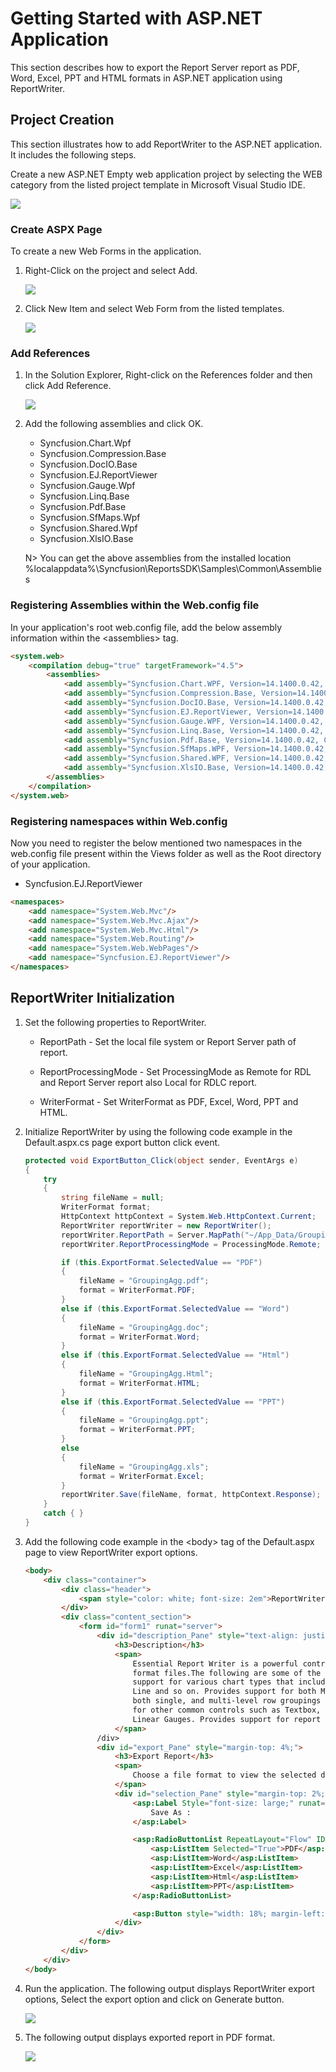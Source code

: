 # Getting Started with ASP.NET Application

This section describes how to export the Report Server report as PDF, Word, Excel, PPT and HTML formats in ASP.NET application using ReportWriter.

## Project Creation

This section illustrates how to add ReportWriter to the ASP.NET application. It includes the following steps.

Create a new ASP.NET Empty web application project by selecting the WEB category from the listed project template in Microsoft Visual Studio IDE.

![](ASP_Images/Getting-Started_img1.png) 
   
### Create ASPX Page

To create a new Web Forms in the application.

1. Right-Click on the project and select Add.
 
   ![](ASP_Images/Getting-Started_img2.png)

2. Click New Item and select Web Form from the listed templates.

   ![](ASP_Images/Getting-Started_img3.png)

### Add References   

1. In the Solution Explorer, Right-click on the References folder and then click Add Reference.

   ![](ASP_Images/Getting-Started_img4.png) 

2. Add the following assemblies and click OK.
 
   * Syncfusion.Chart.Wpf
   * Syncfusion.Compression.Base
   * Syncfusion.DocIO.Base   
   * Syncfusion.EJ.ReportViewer   
   * Syncfusion.Gauge.Wpf
   * Syncfusion.Linq.Base
   * Syncfusion.Pdf.Base
   * Syncfusion.SfMaps.Wpf
   * Syncfusion.Shared.Wpf
   * Syncfusion.XlsIO.Base  
 
   N> You can get the above assemblies from the installed location %localappdata%\Syncfusion\ReportsSDK\Samples\Common\Assemblies  
 
### Registering Assemblies within the Web.config file  

In your application's root web.config file, add the below assembly information within the &lt;assemblies&gt; tag.

~~~html
<system.web>
    <compilation debug="true" targetFramework="4.5">
        <assemblies>
            <add assembly="Syncfusion.Chart.WPF, Version=14.1400.0.42, Culture=neutral, PublicKeyToken=3d67ed1f87d44c89"/>
            <add assembly="Syncfusion.Compression.Base, Version=14.1400.0.42, Culture=neutral, PublicKeyToken=3d67ed1f87d44c89"/>
            <add assembly="Syncfusion.DocIO.Base, Version=14.1400.0.42, Culture=neutral, PublicKeyToken=3d67ed1f87d44c89"/>
            <add assembly="Syncfusion.EJ.ReportViewer, Version=14.1400.0.42, Culture=neutral, PublicKeyToken=3d67ed1f87d44c89"/>
            <add assembly="Syncfusion.Gauge.WPF, Version=14.1400.0.42, Culture=neutral, PublicKeyToken=3d67ed1f87d44c89"/>
            <add assembly="Syncfusion.Linq.Base, Version=14.1400.0.42, Culture=neutral, PublicKeyToken=3d67ed1f87d44c89"/>
            <add assembly="Syncfusion.Pdf.Base, Version=14.1400.0.42, Culture=neutral, PublicKeyToken=3d67ed1f87d44c89"/>
            <add assembly="Syncfusion.SfMaps.WPF, Version=14.1400.0.42, Culture=neutral, PublicKeyToken=3d67ed1f87d44c89"/>
            <add assembly="Syncfusion.Shared.WPF, Version=14.1400.0.42, Culture=neutral, PublicKeyToken=3d67ed1f87d44c89"/>      
            <add assembly="Syncfusion.XlsIO.Base, Version=14.1400.0.42, Culture=neutral, PublicKeyToken=3d67ed1f87d44c89"/>
        </assemblies>
    </compilation>      
</system.web>
~~~

### Registering namespaces within Web.config

Now you need to register the below mentioned two namespaces in the web.config file present within the Views folder as well as the Root directory of your application.

* Syncfusion.EJ.ReportViewer

~~~html
<namespaces>
    <add namespace="System.Web.Mvc"/>
    <add namespace="System.Web.Mvc.Ajax"/>
    <add namespace="System.Web.Mvc.Html"/>    
    <add namespace="System.Web.Routing"/>
    <add namespace="System.Web.WebPages"/>    
    <add namespace="Syncfusion.EJ.ReportViewer"/>
</namespaces>
~~~

## ReportWriter Initialization  

1. Set the following properties to ReportWriter.   

   * ReportPath - Set the local file system or Report Server path of report.
   
   * ReportProcessingMode - Set ProcessingMode as Remote for RDL and Report Server report also Local for RDLC report.
   
   * WriterFormat - Set WriterFormat as PDF, Excel, Word, PPT and HTML.

2. Initialize ReportWriter by using the following code example in the Default.aspx.cs page export button click event.

   ~~~ csharp
   protected void ExportButton_Click(object sender, EventArgs e)
   {
       try
       {
           string fileName = null;
           WriterFormat format;
           HttpContext httpContext = System.Web.HttpContext.Current;
           ReportWriter reportWriter = new ReportWriter();
           reportWriter.ReportPath = Server.MapPath("~/App_Data/GroupingAgg.rdl");
           reportWriter.ReportProcessingMode = ProcessingMode.Remote;

           if (this.ExportFormat.SelectedValue == "PDF")
           {
               fileName = "GroupingAgg.pdf";
               format = WriterFormat.PDF;
           }
           else if (this.ExportFormat.SelectedValue == "Word")
           {
               fileName = "GroupingAgg.doc";
               format = WriterFormat.Word;
           }
           else if (this.ExportFormat.SelectedValue == "Html")
           {
               fileName = "GroupingAgg.Html";
               format = WriterFormat.HTML;
           }
           else if (this.ExportFormat.SelectedValue == "PPT")
           {
               fileName = "GroupingAgg.ppt";
               format = WriterFormat.PPT;
           }
           else
           {
               fileName = "GroupingAgg.xls";
               format = WriterFormat.Excel;
           }
           reportWriter.Save(fileName, format, httpContext.Response);
       }
       catch { }
   }
   ~~~
   
3. Add the following code example in the &lt;body&gt; tag of the Default.aspx page to view ReportWriter export options.

   ~~~ html
   <body>
       <div class="container">
           <div class="header">
               <span style="color: white; font-size: 2em">ReportWriter Demo</span>
           </div>
           <div class="content_section">
               <form id="form1" runat="server">
                   <div id="description_Pane" style="text-align: justify;">
                       <h3>Description</h3>
                       <span>
                           Essential Report Writer is a powerful control for exporting RDL files into specified
                           format files.The following are some of the key features of this component: Provides
                           support for various chart types that include Area, Bar, Column, Pie, Funnel, Radar,
                           Line and so on. Provides support for both Matrix and Table and also provides support for
                           both single, and multi-level row groupings and column groupings. Provides support
                           for other common controls such as Textbox, Image, Rectangle, Line and both Circular
                           Linear Gauges. Provides support for report parameter.
                       </span>
                   /div>
                   <div id="export_Pane" style="margin-top: 4%;">
                       <h3>Export Report</h3>
                       <span>
                           Choose a file format to view the selected document generated from Report file by using Essential ReportWriter.
                       </span>
                       <div id="selection_Pane" style="margin-top: 2%;">
                           <asp:Label Style="font-size: large;" runat="server">
                               Save As :
                           </asp:Label>

                           <asp:RadioButtonList RepeatLayout="Flow" ID="ExportFormat" RepeatDirection="Horizontal" runat="server">
                               <asp:ListItem Selected="True">PDF</asp:ListItem>
                               <asp:ListItem>Word</asp:ListItem>
                               <asp:ListItem>Excel</asp:ListItem>
                               <asp:ListItem>Html</asp:ListItem>
                               <asp:ListItem>PPT</asp:ListItem>
                           </asp:RadioButtonList>

                           <asp:Button style="width: 18%; margin-left: 2%;" ID="ExportButton" runat="server" OnClick="ExportButton_Click" Text="Generate" />
                       </div>
                   </div>
               </form>
           </div>
       </div>
   </body>   
   ~~~
   
4. Run the application. The following output displays ReportWriter export options, Select the export option and click on Generate button.

   ![](ASP_Images/Getting-Started_img5.png) 
   
5. The following output displays exported report in PDF format.

   ![](ASP_Images/Getting-Started_img6.png)